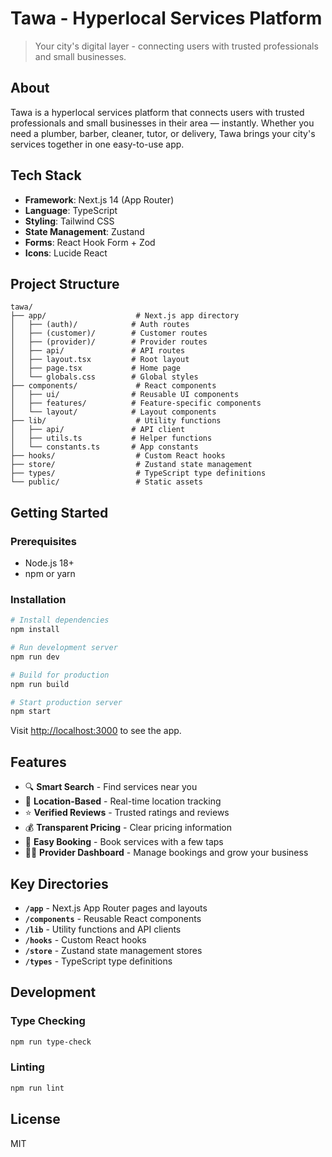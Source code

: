 # Tawa - Hyperlocal Services Platform

> Your city's digital layer - connecting users with trusted professionals and small businesses.

## About

Tawa is a hyperlocal services platform that connects users with trusted professionals and small businesses in their area — instantly. Whether you need a plumber, barber, cleaner, tutor, or delivery, Tawa brings your city's services together in one easy-to-use app.

## Tech Stack

- **Framework**: Next.js 14 (App Router)
- **Language**: TypeScript
- **Styling**: Tailwind CSS
- **State Management**: Zustand
- **Forms**: React Hook Form + Zod
- **Icons**: Lucide React

## Project Structure

```
tawa/
├── app/                    # Next.js app directory
│   ├── (auth)/            # Auth routes
│   ├── (customer)/        # Customer routes
│   ├── (provider)/        # Provider routes
│   ├── api/               # API routes
│   ├── layout.tsx         # Root layout
│   ├── page.tsx           # Home page
│   └── globals.css        # Global styles
├── components/             # React components
│   ├── ui/                # Reusable UI components
│   ├── features/          # Feature-specific components
│   └── layout/            # Layout components
├── lib/                    # Utility functions
│   ├── api/               # API client
│   ├── utils.ts           # Helper functions
│   └── constants.ts       # App constants
├── hooks/                  # Custom React hooks
├── store/                  # Zustand state management
├── types/                  # TypeScript type definitions
└── public/                 # Static assets
```

## Getting Started

### Prerequisites

- Node.js 18+ 
- npm or yarn

### Installation

```bash
# Install dependencies
npm install

# Run development server
npm run dev

# Build for production
npm run build

# Start production server
npm start
```

Visit [http://localhost:3000](http://localhost:3000) to see the app.

## Features

- 🔍 **Smart Search** - Find services near you
- 📍 **Location-Based** - Real-time location tracking
- ⭐ **Verified Reviews** - Trusted ratings and reviews
- 💰 **Transparent Pricing** - Clear pricing information
- 📅 **Easy Booking** - Book services with a few taps
- 👨‍💼 **Provider Dashboard** - Manage bookings and grow your business

## Key Directories

- **`/app`** - Next.js App Router pages and layouts
- **`/components`** - Reusable React components
- **`/lib`** - Utility functions and API clients
- **`/hooks`** - Custom React hooks
- **`/store`** - Zustand state management stores
- **`/types`** - TypeScript type definitions

## Development

### Type Checking

```bash
npm run type-check
```

### Linting

```bash
npm run lint
```

## License

MIT

